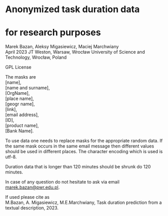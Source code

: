 
# Anonymized task duration data
# for research purposes

Marek Bazan, Aleksy Migasiewicz, Maciej Marchwiany <br>
April 2023 JT Weston, Warsaw, Wrocław University of Science and Technology, Wrocław, Poland<br>


GPL License

The masks are<br>
[name],<br>
[name and surname],<br>
[OrgName],<br>
[place name],<br>
[geogr name],<br>
[link],<br>
[email address],<br>
[ID],<br>
[product name],<br>
[Bank Name].<br>

To use data one needs to replace masks for the appropriate random data. If the same mask occurs in the same email message then
different values should be used in different places. The character encoding which is used is utf-8.

Duration data that is longer than 120 minutes should be shrunk do 120 minutes.

In case of any question do not hesitate to ask via email marek.bazan@pwr.edu.pl.

If used please cite as <br>
M.Bazan, A. Migasiewicz, M.E.Marchwiany, Task duration prediction from a textual description, 2023.
